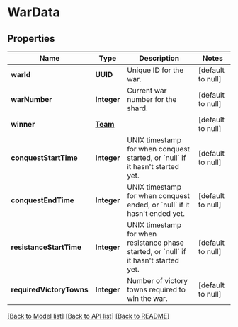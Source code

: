 # WarData
## Properties

Name | Type | Description | Notes
------------ | ------------- | ------------- | -------------
**warId** | **UUID** | Unique ID for the war. | [default to null]
**warNumber** | **Integer** | Current war number for the shard. | [default to null]
**winner** | [**Team**](Team.md) |  | [default to null]
**conquestStartTime** | **Integer** | UNIX timestamp for when conquest started, or &#x60;null&#x60; if it hasn&#39;t started yet. | [default to null]
**conquestEndTime** | **Integer** | UNIX timestamp for when conquest ended, or &#x60;null&#x60; if it hasn&#39;t ended yet. | [default to null]
**resistanceStartTime** | **Integer** | UNIX timestamp for when resistance phase started, or &#x60;null&#x60; if it hasn&#39;t started yet. | [default to null]
**requiredVictoryTowns** | **Integer** | Number of victory towns required to win the war. | [default to null]

[[Back to Model list]](../README.md#documentation-for-models) [[Back to API list]](../README.md#documentation-for-api-endpoints) [[Back to README]](../README.md)

